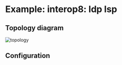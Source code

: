 # Example: interop8: ldp lsp

## **Topology diagram**

![topology](/img/intop8-ldp01.tst.png)

## **Configuration**
